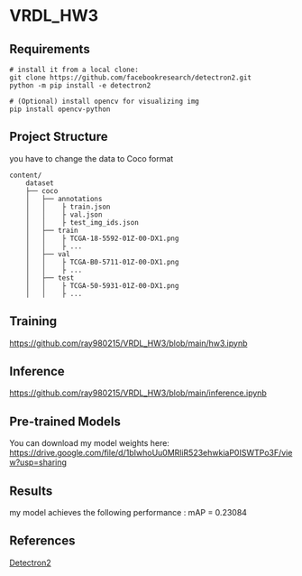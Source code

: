 # VRDL_HW3



## Requirements

```
# install it from a local clone:
git clone https://github.com/facebookresearch/detectron2.git
python -m pip install -e detectron2

# (Optional) install opencv for visualizing img
pip install opencv-python
```

## Project Structure

you have to change the data to Coco format

```
content/
    dataset
    ├── coco
    │   ├── annotations         
    │   │    ├ train.json
    │   │    ├ val.json        
    │   │    ├ test_img_ids.json      
    │   ├── train 
    │   │    ├ TCGA-18-5592-01Z-00-DX1.png
    │   │    ├ ...
    │   ├── val 
    │   │    ├ TCGA-B0-5711-01Z-00-DX1.png
    │   │    ├ ...
    │   ├── test
    │   │    ├ TCGA-50-5931-01Z-00-DX1.png
    │   │    ├ ...
```

## Training
https://github.com/ray980215/VRDL_HW3/blob/main/hw3.ipynb

## Inference
https://github.com/ray980215/VRDL_HW3/blob/main/inference.ipynb


## Pre-trained Models

You can download my model weights here:
https://drive.google.com/file/d/1bIwhoUu0MRliR523ehwkiaP0ISWTPo3F/view?usp=sharing


## Results

my model achieves the following performance : mAP = 0.23084

## References
[Detectron2](https://github.com/facebookresearch/detectron2)
